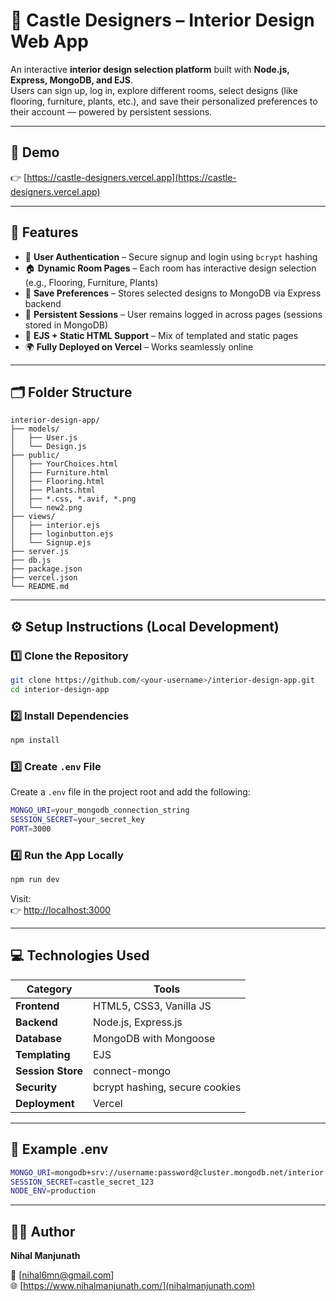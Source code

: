 # 🏰 Castle Designers – Interior Design Web App

An interactive **interior design selection platform** built with **Node.js, Express, MongoDB, and EJS**.  
Users can sign up, log in, explore different rooms, select designs (like flooring, furniture, plants, etc.), and save their personalized preferences to their account — powered by persistent sessions.

---


## 📸 Demo
👉 [https://castle-designers.vercel.app](https://castle-designers.vercel.app)

---

## 🚀 Features

- 🔐 **User Authentication** – Secure signup and login using `bcrypt` hashing  
- 🏠 **Dynamic Room Pages** – Each room has interactive design selection (e.g., Flooring, Furniture, Plants)  
- 💾 **Save Preferences** – Stores selected designs to MongoDB via Express backend  
- 👤 **Persistent Sessions** – User remains logged in across pages (sessions stored in MongoDB)  
- 🧱 **EJS + Static HTML Support** – Mix of templated and static pages  
- 🌍 **Fully Deployed on Vercel** – Works seamlessly online  

---

## 🗂️ Folder Structure

```
interior-design-app/
├── models/
│   ├── User.js
│   └── Design.js
├── public/
│   ├── YourChoices.html
│   ├── Furniture.html
│   ├── Flooring.html
│   ├── Plants.html
│   ├── *.css, *.avif, *.png
│   └── new2.png
├── views/
│   ├── interior.ejs
│   ├── loginbutton.ejs
│   └── Signup.ejs
├── server.js
├── db.js
├── package.json
├── vercel.json
└── README.md
```

---

## ⚙️ Setup Instructions (Local Development)

### 1️⃣ Clone the Repository
```bash
git clone https://github.com/<your-username>/interior-design-app.git
cd interior-design-app
```

### 2️⃣ Install Dependencies
```bash
npm install
```

### 3️⃣ Create `.env` File
Create a `.env` file in the project root and add the following:
```bash
MONGO_URI=your_mongodb_connection_string
SESSION_SECRET=your_secret_key
PORT=3000
```

### 4️⃣ Run the App Locally
```bash
npm run dev
```
Visit:  
👉 [http://localhost:3000](http://localhost:3000)

---

## 💻 Technologies Used

| Category | Tools |
|-----------|-------|
| **Frontend** | HTML5, CSS3, Vanilla JS |
| **Backend** | Node.js, Express.js |
| **Database** | MongoDB with Mongoose |
| **Templating** | EJS |
| **Session Store** | connect-mongo |
| **Security** | bcrypt hashing, secure cookies |
| **Deployment** | Vercel |

---

## 📄 Example .env
```bash
MONGO_URI=mongodb+srv://username:password@cluster.mongodb.net/interior
SESSION_SECRET=castle_secret_123
NODE_ENV=production
```

---

## 👨‍💻 Author

**Nihal Manjunath**  
  
📧 [nihal6mn@gmail.com]  
🌐 [https://www.nihalmanjunath.com/](nihalmanjunath.com)
